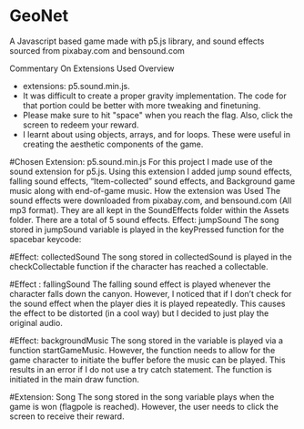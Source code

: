 # GeoNet
A Javascript based game made with p5.js library, and sound effects sourced from pixabay.com and bensound.com

Commentary On Extensions Used Overview
 - extensions: p5.sound.min.js.
 - It was difficult to create a proper gravity implementation. The code for that portion could be better with more tweaking and finetuning.
 - Please make sure to hit "space" when you reach the flag. Also, click the screen to redeem your reward.
 - I learnt about using objects, arrays, and for loops. These were useful in creating the aesthetic components of the game.

#Chosen Extension: p5.sound.min.js
For this project I made use of the sound extension for p5.js. Using this extension I added jump sound effects, falling sound effects, “Item-collected” sound effects, and Background game music along with end-of-game music.
How the extension was Used
The sound effects were downloaded from pixabay.com, and bensound.com (All mp3 format). They are all kept in the SoundEffects folder within the Assets folder. There are a total of 5 sound effects.
Effect: jumpSound
The song stored in jumpSound variable is played in the keyPressed function for the spacebar keycode: 
 

#Effect: collectedSound
The song stored in collectedSound is played in the checkCollectable function if the character has reached a collectable.
 



#Effect : fallingSound 
The falling sound effect is played whenever the character falls down the canyon. However, I noticed that if I don’t check for the sound effect when the player dies it is played repeatedly. This causes the effect to be distorted (in a cool way) but I decided to just play the original audio.
  

#Effect: backgroundMusic
The song stored in the variable is played via a function startGameMusic. However, the function needs to allow for the game character to initiate the buffer before the music can be played. This results in an error if I do not use a try catch statement. The function is initiated in the main draw function.
    











#Extension: Song
The song stored in the song variable plays when the game is won (flagpole is reached). However, the user needs to click the screen to receive their reward.
 

 
 
